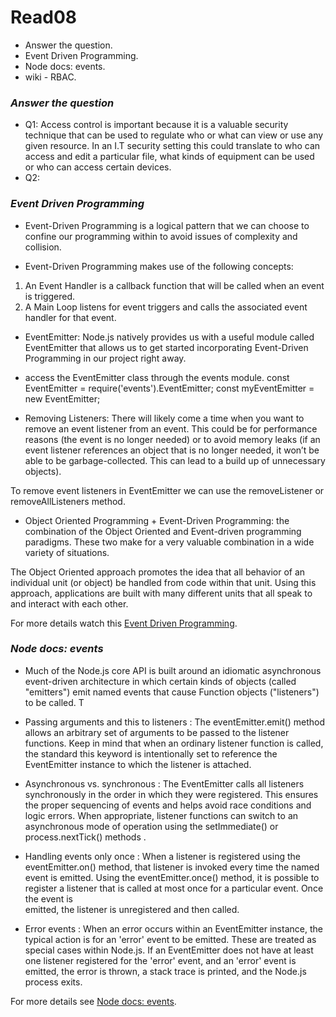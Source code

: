 # Read08
* Answer the question.
* Event Driven Programming.
* Node docs: events.
* wiki - RBAC.

### *Answer the question*
- Q1: Access control is important because it is a valuable security technique that can be used to regulate who or what can view or use any given 
resource. In an I.T security setting this could translate to who can access and edit a particular file, what kinds of equipment can be used or who 
can access certain devices. 
- Q2: 



### *Event Driven Programming*
- Event-Driven Programming is a logical pattern that we can choose to confine our programming within to avoid issues of complexity and collision.

- Event-Driven Programming makes use of the following concepts:
1. An Event Handler is a callback function that will be called when an event is triggered.
2. A Main Loop listens for event triggers and calls the associated event handler for that event.

- EventEmitter:
Node.js natively provides us with a useful module called EventEmitter that allows us to get started incorporating Event-Driven Programming in our 
project right away.

- access the EventEmitter class through the events module. 
     const EventEmitter = require('events').EventEmitter;
     const myEventEmitter = new EventEmitter;

- Removing Listeners:
There will likely come a time when you want to remove an event listener from an event. This could be for performance reasons (the event is no 
longer needed) or to avoid memory leaks (if an event listener references an object that is no longer needed, it won’t be able to be 
garbage-collected. This can lead to a build up of unnecessary objects).

To remove event listeners in EventEmitter we can use the removeListener or removeAllListeners method. 

- Object Oriented Programming + Event-Driven Programming:
the combination of the Object Oriented and Event-driven programming paradigms. These two make for a very valuable combination in a wide variety of 
situations.

The Object Oriented approach promotes the idea that all behavior of an individual unit (or object) be handled from code within that unit. Using 
this approach, applications are built with many different units that all speak to and interact with each other.

For more details watch this [Event Driven Programming](https://www.digitalocean.com/community/tutorials/nodejs-event-driven-programming).

### *Node docs: events*
- Much of the Node.js core API is built around an idiomatic asynchronous event-driven architecture in which certain kinds of objects (called 
"emitters") emit named events that cause Function objects ("listeners") to be called.
T
- Passing arguments and this to listeners : The eventEmitter.emit() method allows an arbitrary set of arguments to be passed to the listener 
functions. Keep in mind that when an ordinary listener function is called, the standard this keyword is intentionally set to reference the 
EventEmitter instance to which the listener is attached.

- Asynchronous vs. synchronous : The EventEmitter calls all listeners synchronously in the order in which they were registered. This ensures the 
proper sequencing of events and helps avoid race conditions and logic errors. When appropriate, listener functions can switch to an asynchronous 
mode of operation using the setImmediate() or process.nextTick() methods .

- Handling events only once : When a listener is registered using the eventEmitter.on() method, that listener is invoked every time the named 
event is emitted.
Using the eventEmitter.once() method, it is possible to register a listener that is called at most once for a particular event. Once the event is  
emitted, the listener is unregistered and then called.

- Error events : When an error occurs within an EventEmitter instance, the typical action is for an 'error' event to be emitted. These are treated 
as special cases within Node.js.
If an EventEmitter does not have at least one listener registered for the 'error' event, and an 'error' event is emitted, the error is thrown, a 
stack trace is printed, and the Node.js process exits.

For more details see [Node docs: events](https://nodejs.org/api/events.html).

